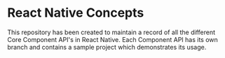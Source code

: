 # React Native Concepts

This repository has been created to maintain a record of all the different Core Component API's in React Native. Each Component API has its own branch and contains a sample project which demonstrates its usage.
